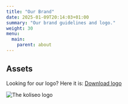 ```yaml
---
title: "Our Brand"
date: 2025-01-09T20:14:03+01:00
summary: "Our brand guidelines and logo."
weight: 30
menu:
  main:
    parent: about
---
```


## Assets

Looking for our logo? Here it is: <a href="/img/logo-color.svg" rel="nofollow" download>Download logo</a>

![The koliseo logo](/img/logo-color.svg)
